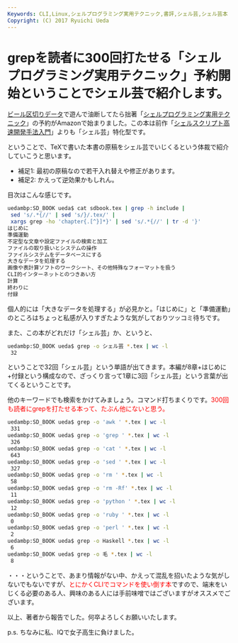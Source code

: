 ```yaml
---
Keywords: CLI,Linux,シェルプログラミング実用テクニック,書評,シェル芸,シェル芸本
Copyright: (C) 2017 Ryuichi Ueda
---
```


# grepを読者に300回打たせる「シェルプログラミング実用テクニック」予約開始ということでシェル芸で紹介します。
<a href="/?post=05768" title="AWKでビール区切りデータ（beer separated values, BSV）を作ってみる">ビール区切りデータ</a>で遊んで油断してたら拙著「<a href="http://www.amazon.co.jp/dp/4774173444" target="_blank">シェルプログラミング実用テクニック</a>」の予約がAmazonで始まりました。この本は前作「<a href="http://www.amazon.co.jp/dp/B00LBPGFJS" target="_blank">シェルスクリプト高速開発手法入門</a>」よりも「シェル芸」特化型です。



ということで、TeXで書いた本書の原稿をシェル芸でいじくるという体裁で紹介していこうと思います。

<ul>
 <li>補足1: 最初の原稿なので若干入れ替えや修正があります。</li>
 <li>補足2: かえって逆効果かもしれん。</li>
</ul>


目次はこんな感じです。

<!--more-->

```bash
uedambp:SD_BOOK ueda$ cat sdbook.tex | grep -h include |
 sed 's/.*{//' | sed 's/}/.tex/' |
 xargs grep -ho 'chapter{.[^}]*}' | sed 's/.*{//' | tr -d '}'
はじめに
準備運動
不定型な文章や設定ファイルの検索と加工
ファイルの取り扱いとシステムの操作
ファイルシステムをデータベースにする
大きなデータを処理する
画像や表計算ソフトのワークシート、その他特殊なフォーマットを扱う
CLI的インターネットとのつきあい方
計算
終わりに
付録
```

個人的には「大きなデータを処理する」が必見かと。「はじめに」と「準備運動」のところはちょっと私感が入りすぎたような気がしておりツッコミ待ちです。

また、この本がどれだけ「シェル芸」か、というと、

```bash
uedambp:SD_BOOK ueda$ grep -o シェル芸 *.tex | wc -l
 32
```

ということで32回「シェル芸」という単語が出てきます。本編が8章+はじめに+付録という構成なので、ざっくり言って1章に3回「シェル芸」という言葉が出てくるということです。


他のキーワードでも検索をかけてみましょう。コマンド打ちまくりです。<span style="color:red">300回も読者にgrepを打たせる本って、たぶん他にないと思う。</span>

```bash
uedambp:SD_BOOK ueda$ grep -o 'awk ' *.tex | wc -l
 331
uedambp:SD_BOOK ueda$ grep -o 'grep ' *.tex | wc -l
 326
uedambp:SD_BOOK ueda$ grep -o 'cat ' *.tex | wc -l
 643
uedambp:SD_BOOK ueda$ grep -o 'sed ' *.tex | wc -l
 327
uedambp:SD_BOOK ueda$ grep -o 'rm ' *.tex | wc -l
 58
uedambp:SD_BOOK ueda$ grep -o 'rm -Rf' *.tex | wc -l
 11
uedambp:SD_BOOK ueda$ grep -o 'python ' *.tex | wc -l
 12
uedambp:SD_BOOK ueda$ grep -o 'ruby ' *.tex | wc -l
 0
uedambp:SD_BOOK ueda$ grep -o 'perl ' *.tex | wc -l
 2
uedambp:SD_BOOK ueda$ grep -o Haskell *.tex | wc -l
 6
uedambp:SD_BOOK ueda$ grep -o 毛 *.tex | wc -l
 8
```


・・・ということで、あまり情報がない中、かえって混乱を招いたような気がしないでもないですが、<span style="color:red">とにかくCLIでコマンドを使い倒す本</span>ですので、端末をいじくる必要のある人、興味のある人には手前味噌ではございますがオススメでございます。



以上、著者から報告でした。何卒よろしくお願いいたします。


p.s. ちなみに私、IQで女子高生に負けました。
